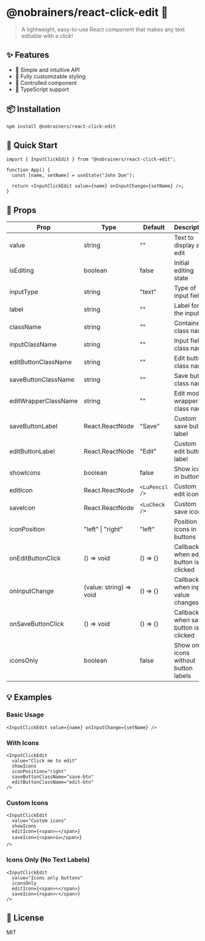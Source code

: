 # @nobrainers/react-click-edit 📝

> A lightweight, easy-to-use React component that makes any text editable with a click!

## ✨ Features

- 🎯 Simple and intuitive API
- 🎨 Fully customizable styling
- 🔄 Controlled component
- 🚀 TypeScript support

## 📦 Installation

```bash
npm install @nobrainers/react-click-edit
```

## 🚀 Quick Start

```tsx
import { InputClickEdit } from "@nobrainers/react-click-edit";

function App() {
  const [name, setName] = useState("John Doe");

  return <InputClickEdit value={name} onInputChange={setName} />;
}
```

## 🔧 Props

| Prop                 | Type                    | Default        | Description                           |
| -------------------- | ----------------------- | -------------- | ------------------------------------- |
| value                | string                  | ""             | Text to display and edit              |
| isEditing            | boolean                 | false          | Initial editing state                 |
| inputType            | string                  | "text"         | Type of input field                   |
| label                | string                  | ""             | Label for the input                   |
| className            | string                  | ""             | Container class name                  |
| inputClassName       | string                  | ""             | Input field class name                |
| editButtonClassName  | string                  | ""             | Edit button class name                |
| saveButtonClassName  | string                  | ""             | Save button class name                |
| editWrapperClassName | string                  | ""             | Edit mode wrapper class name          |
| saveButtonLabel      | React.ReactNode         | "Save"         | Custom save button label              |
| editButtonLabel      | React.ReactNode         | "Edit"         | Custom edit button label              |
| showIcons            | boolean                 | false          | Show icons in buttons                 |
| editIcon             | React.ReactNode         | `<LuPencil />` | Custom edit icon                      |
| saveIcon             | React.ReactNode         | `<LuCheck />`  | Custom save icon                      |
| iconPosition         | "left" \| "right"       | "left"         | Position of icons in buttons          |
| onEditButtonClick    | () => void              | () => {}       | Callback when edit button is clicked  |
| onInputChange        | (value: string) => void | () => {}       | Callback when input value changes     |
| onSaveButtonClick    | () => void              | () => {}       | Callback when save button is clicked  |
| iconsOnly            | boolean                 | false          | Show only icons without button labels |

## 💡 Examples

### Basic Usage

```tsx
<InputClickEdit value={name} onInputChange={setName} />
```

### With Icons

```tsx
<InputClickEdit
  value="Click me to edit"
  showIcons
  iconPosition="right"
  saveButtonClassName="save-btn"
  editButtonClassName="edit-btn"
/>
```

### Custom Icons

```tsx
<InputClickEdit
  value="Custom icons"
  showIcons
  editIcon={<span>✍️</span>}
  saveIcon={<span>👍</span>}
/>
```

### Icons Only (No Text Labels)

```tsx
<InputClickEdit
  value="Icons only buttons"
  iconsOnly
  editIcon={<span>✎</span>}
  saveIcon={<span>✓</span>}
/>
```

## 📄 License

MIT
